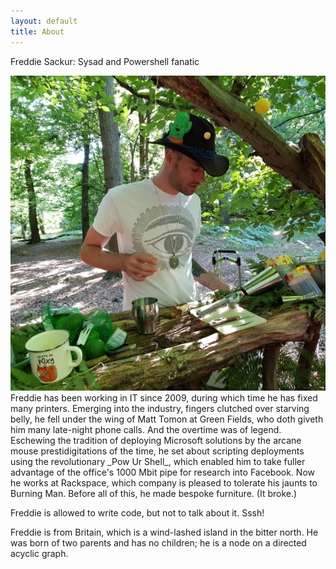 ```yaml
---
layout: default
title: About
---
```

Freddie Sackur: Sysad and Powershell fanatic

<img src="/images/Epping Forest micro-merkin-bar.jpg" class="right" />
Freddie has been working in IT since 2009, during which time he has fixed many printers. Emerging into the industry, fingers clutched over starving belly, he fell under the wing of Matt Tomon at Green Fields, who doth giveth him many late-night phone calls. And the overtime was of legend. Eschewing the tradition of deploying Microsoft solutions by the arcane mouse prestidigitations of the time, he set about scripting deployments using the revolutionary _Pow Ur Shell_, which enabled him to take fuller advantage of the office's 1000 Mbit pipe for research into Facebook. Now he works at Rackspace, which company is pleased to tolerate his jaunts to Burning Man. Before all of this, he made bespoke furniture. (It broke.)

Freddie is allowed to write code, but not to talk about it. Sssh!

Freddie is from Britain, which is a wind-lashed island in the bitter north. He was born of two parents and has no children; he is a node on a directed acyclic graph.